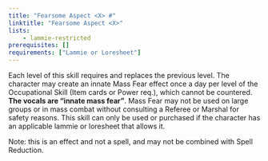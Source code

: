 ```yaml
---
title: "Fearsome Aspect <X> #"
linktitle: "Fearsome Aspect <X>"
lists:
    - lammie-restricted
prerequisites: []
requirements: ["Lammie or Loresheet"]
---
```

Each level of this skill requires and replaces the previous level. The character may create an innate Mass Fear effect once a day per level of the Occupational Skill (Item cards or Power req.), which cannot be countered. **The vocals are “innate mass fear”**. Mass Fear may not be used on large groups or in mass combat without consulting a Referee or Marshal for safety reasons. This skill can only be used or purchased if the character has an applicable lammie or loresheet that allows it.

Note: this is an effect and not a spell, and may not be combined with Spell Reduction.